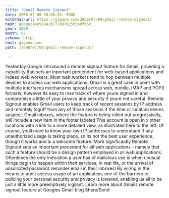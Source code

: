 ```yaml
---
title: "Gmail Remote Signout"
date: 2008-07-08 16:00:55 -0500
external-url: https://gigaom.com/2008/07/08/gmail-remote-signout/
hash: a8beece4899841b771d07b25b3edfb6c
year: 2008
month: 07
scheme: https
host: gigaom.com
path: /2008/07/08/gmail-remote-signout/

---
```


Yesterday Google introduced a remote signout feature for Gmail, providing a capability that sets an inportant precendent for web-based applications and indeed web workers.  Most web workers tend to hop between multiple devices to access our web applications; Gmail is a great case in point with multiple interfaces mechanisms spread across web, mobile, IMAP and POP3 formats, however its easy to lose track of where youre signed in and compromise a little of your privacy and security if youre not careful.  Remote Signout enables Gmail users to keep track of recent sessions by IP address and remotely logoff from any of those sessions if the time or location seems suspect.    Gmail inboxes, where the feature is being rolled out progressively, will include a new item in the footer labeled This account is open in x other locations with a link to a more detailed view, as illustrated here to the left. Of course, youll need to know your own IP addresses to understand if any unauthorized usage is taking place, so its not the best user experience, though it works and is a welcome feature.  More significantly Remote Signout sets an important precedent for all web applications - namely that such a feature should be a design pattern employed in all web applications.  Oftentimes the only indication a user has of malicious use is when unusual things begin to happen within their services, in real life, or the arrival of unsolicited password reminder email in their inboxes! By wiring in the means to audit access usage of an application, one of the barriers to policing your personal security and privacy is lowered, enabling us all to be just a little more preemptively vigilant.  Learn more about Gmails remote signout feature at Googles Gmail blog  Share/Send

